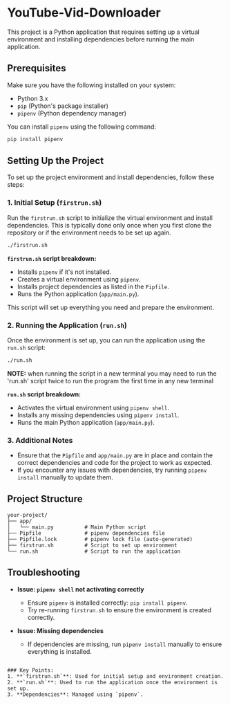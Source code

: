 # YouTube-Vid-Downloader

This project is a Python application that requires setting up a virtual environment and installing dependencies before running the main application.

## Prerequisites

Make sure you have the following installed on your system:

- Python 3.x
- `pip` (Python's package installer)
- `pipenv` (Python dependency manager)

You can install `pipenv` using the following command:

```bash
pip install pipenv
```

## Setting Up the Project

To set up the project environment and install dependencies, follow these steps:

### 1. Initial Setup (`firstrun.sh`)

Run the `firstrun.sh` script to initialize the virtual environment and install dependencies. This is typically done only once when you first clone the repository or if the environment needs to be set up again.

```bash
./firstrun.sh
```

**`firstrun.sh` script breakdown:**

- Installs `pipenv` if it's not installed.
- Creates a virtual environment using `pipenv`.
- Installs project dependencies as listed in the `Pipfile`.
- Runs the Python application (`app/main.py`).

This script will set up everything you need and prepare the environment.

### 2. Running the Application (`run.sh`)

Once the environment is set up, you can run the application using the `run.sh` script:

```bash
./run.sh
```

**NOTE:** when running the script in a new terminal you may need to run the 'run.sh' script twice to run the program the first time in any new terminal

**`run.sh` script breakdown:**

- Activates the virtual environment using `pipenv shell`.
- Installs any missing dependencies using `pipenv install`.
- Runs the main Python application (`app/main.py`).

### 3. Additional Notes

- Ensure that the `Pipfile` and `app/main.py` are in place and contain the correct dependencies and code for the project to work as expected.
- If you encounter any issues with dependencies, try running `pipenv install` manually to update them.

## Project Structure

```
your-project/
├── app/
│   └── main.py          # Main Python script
├── Pipfile              # pipenv dependencies file
├── Pipfile.lock         # pipenv lock file (auto-generated)
├── firstrun.sh          # Script to set up environment
└── run.sh               # Script to run the application
```

## Troubleshooting

- **Issue: `pipenv shell` not activating correctly**

  - Ensure `pipenv` is installed correctly: `pip install pipenv`.
  - Try re-running `firstrun.sh` to ensure the environment is created correctly.

- **Issue: Missing dependencies**

  - If dependencies are missing, run `pipenv install` manually to ensure everything is installed.

```

### Key Points:
1. **`firstrun.sh`**: Used for initial setup and environment creation.
2. **`run.sh`**: Used to run the application once the environment is set up.
3. **Dependencies**: Managed using `pipenv`.

```
